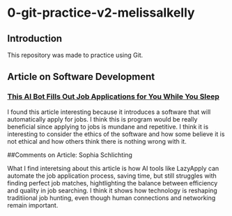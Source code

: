 # 0-git-practice-v2-melissalkelly

## Introduction

This repository was made to practice using Git.

## Article on Software Development

### [This AI Bot Fills Out Job Applications for You While You Sleep](https://www.wired.com/story/this-ai-bot-fills-out-job-applications-for-you-while-you-sleep/)

I found this article interesting because it introduces a software that will automatically apply for jobs. I think this is program would be really beneficial since applying to jobs is mundane and repetitive. I think it is interesting to consider the ethics of the software and how some believe it is not ethical and how others think there is nothing wrong with it. 

##Comments on Article: Sophia Schlichting

What I find interetsing about this article is how AI tools like LazyApply 
can automate the job application process, saving time, but still struggles 
with finding perfect job matches, hightlighting the balance between 
efficiency and quality in job searching. I think it shows how technology 
is reshaping traditiional job hunting, even though human connections and 
networking remain important. 
